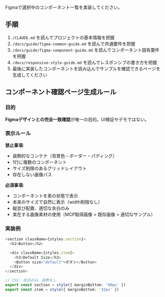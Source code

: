 Figmaで選択中のコンポーネント一覧を実装してください。

## 手順

1. `/CLAUDE.md` を読んでプロジェクトの基本情報を把握
2. `/docs/guide/figma-common-guide.md` を読んで共通要件を把握
3. `/docs/guide/figma-component-guide.md` を読んでコンポーネント固有要件を把握
4. `/docs/responsive-style-guide.md` を読んでレスポンシブの書き方を把握
5. 最後に実装したコンポーネントを読み込んでサンプルを確認できるページを生成してください

## コンポーネント確認ページ生成ルール

### 目的
**Figmaデザインとの完全一致確認**が唯一の目的。UI検証やデモではない。

### 表示ルール

**禁止事項**:
- 装飾的なコンテナ（背景色・ボーダー・パディング）
- 1行に複数のコンポーネント
- サイズ制限のあるグリッドレイアウト
- 存在しない画像パス

**必須事項**:
- コンポーネントを素の状態で表示
- 本来のサイズで自然に表示（width制限なし）
- 縦並び配置、適切な余白のみ
- 実在する画像素材の使用（MCP取得画像 > 既存画像 > 適切なサンプル）

### 実装例

```typescript
<section className={styles.section}>
  <h2>Button</h2>

  <div className={styles.item}>
    <h3>Default Size</h3>
    <Button size="default">ボタン</Button>
  </div>
</section>

// CSS: 余白のみ、装飾なし
export const section = style({ marginBottom: '60px' })
export const item = style({ marginBottom: '32px' })
```
